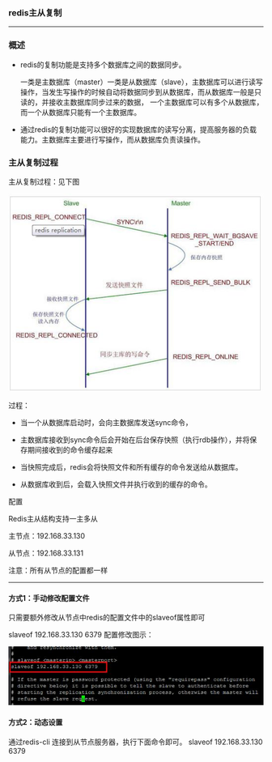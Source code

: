 ### redis主从复制
---

### 概述

- redis的复制功能是支持多个数据库之间的数据同步。

    一类是主数据库（master）一类是从数据库（slave），主数据库可以进行读写操作，当发生写操作的时候自动将数据同步到从数据库，而从数据库一般是只读的，并接收主数据库同步过来的数据，
一个主数据库可以有多个从数据库，而一个从数据库只能有一个主数据库。
- 通过redis的复制功能可以很好的实现数据库的读写分离，提高服务器的负载能力。主数据库主要进行写操作，而从数据库负责读操作。

### 主从复制过程

主从复制过程：见下图

![image](https://github.com/tianhuan168/Doc/raw/master/img/3.jpg)

过程：

- 当一个从数据库启动时，会向主数据库发送sync命令，

- 主数据库接收到sync命令后会开始在后台保存快照（执行rdb操作），并将保存期间接收到的命令缓存起来

- 当快照完成后，redis会将快照文件和所有缓存的命令发送给从数据库。

- 从数据库收到后，会载入快照文件并执行收到的缓存的命令。


配置
 
Redis主从结构支持一主多从

主节点：192.168.33.130

从节点：192.168.33.131

注意：所有从节点的配置都一样 

----

#### 方式1：手动修改配置文件

只需要额外修改从节点中redis的配置文件中的slaveof属性即可

slaveof 192.168.33.130 6379
配置修改图示： 

![image](https://github.com/tianhuan168/Doc/raw/master/img/4.jpg)

#### 方式2：动态设置
通过redis-cli 连接到从节点服务器，执行下面命令即可。
slaveof 192.168.33.130 6379
